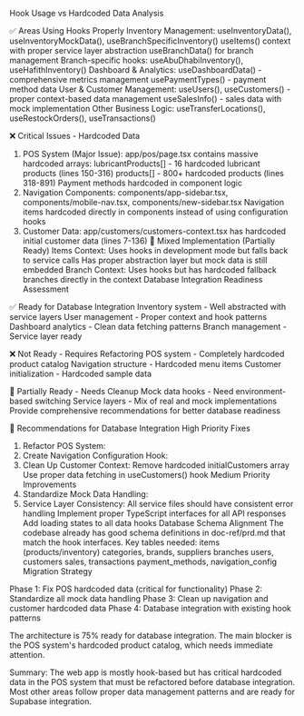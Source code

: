 Hook Usage vs Hardcoded Data Analysis

✅ Areas Using Hooks Properly
Inventory Management:
useInventoryData(), useInventoryMockData(), useBranchSpecificInventory()
useItems() context with proper service layer abstraction
useBranchData() for branch management
Branch-specific hooks: useAbuDhabiInventory(), useHafithInventory()
Dashboard & Analytics:
useDashboardData() - comprehensive metrics management
usePaymentTypes() - payment method data
User & Customer Management:
useUsers(), useCustomers() - proper context-based data management
useSalesInfo() - sales data with mock implementation
Other Business Logic:
useTransferLocations(), useRestockOrders(), useTransactions()

❌ Critical Issues - Hardcoded Data

1. POS System (Major Issue):
   app/pos/page.tsx contains massive hardcoded arrays:
   lubricantProducts[] - 16 hardcoded lubricant products (lines 150-316)
   products[] - 800+ hardcoded products (lines 318-891)
   Payment methods hardcoded in component logic
2. Navigation Components:
   components/app-sidebar.tsx, components/mobile-nav.tsx, components/new-sidebar.tsx
   Navigation items hardcoded directly in components instead of using configuration hooks
3. Customer Data:
   app/customers/customers-context.tsx has hardcoded initial customer data (lines 7-136)
   🔄 Mixed Implementation (Partially Ready)
   Items Context:
   Uses hooks in development mode but falls back to service calls
   Has proper abstraction layer but mock data is still embedded
   Branch Context:
   Uses hooks but has hardcoded fallback branches directly in the context
   Database Integration Readiness Assessment

✅ Ready for Database Integration
Inventory system - Well abstracted with service layers
User management - Proper context and hook patterns
Dashboard analytics - Clean data fetching patterns
Branch management - Service layer ready

❌ Not Ready - Requires Refactoring
POS system - Completely hardcoded product catalog
Navigation structure - Hardcoded menu items
Customer initialization - Hardcoded sample data

🔄 Partially Ready - Needs Cleanup
Mock data hooks - Need environment-based switching
Service layers - Mix of real and mock implementations
Provide comprehensive recommendations for better database readiness

🎯 Recommendations for Database Integration
High Priority Fixes

1. Refactor POS System:
2. Create Navigation Configuration Hook:
3. Clean Up Customer Context:
   Remove hardcoded initialCustomers array
   Use proper data fetching in useCustomers() hook
   Medium Priority Improvements
4. Standardize Mock Data Handling:
5. Service Layer Consistency:
   All service files should have consistent error handling
   Implement proper TypeScript interfaces for all API responses
   Add loading states to all data hooks
   Database Schema Alignment
   The codebase already has good schema definitions in doc-ref/prd.md that match the hook interfaces. Key tables needed:
   items (products/inventory)
   categories, brands, suppliers
   branches
   users, customers
   sales, transactions
   payment_methods, navigation_config
   Migration Strategy

Phase 1: Fix POS hardcoded data (critical for functionality)
Phase 2: Standardize all mock data handling
Phase 3: Clean up navigation and customer hardcoded data
Phase 4: Database integration with existing hook patterns

The architecture is 75% ready for database integration. The main blocker is the POS system's hardcoded product catalog, which needs immediate attention.

Summary: The web app is mostly hook-based but has critical hardcoded data in the POS system that must be refactored before database integration. Most other areas follow proper data management patterns and are ready for Supabase integration.
